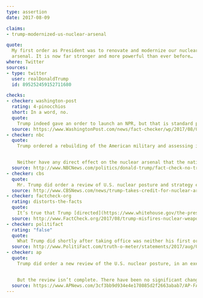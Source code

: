 ```yaml
---
type: assertion
date: 2017-08-09

claims:
- trump-modernized-us-nuclear-arsenal

quote:
  My first order as President was to renovate and modernize our nuclear
  arsenal. It is now far stronger and more powerful than ever before…
where: Twitter
sources:
- type: twitter
  user: realDonaldTrump
  id: 895252459152711680

checks:
- checker: washington-post
  rating: 4-pinocchios
  short: In a word, no.
  quote:
    Trump indeed gave an order to launch an NPR, but that is standard procedure for a new administration. But he’s kidding himself — or misleading Americans — that much has changed in the nuclear arsenal since he took office in January.
  source: https://www.WashingtonPost.com/news/fact-checker/wp/2017/08/09/trumps-claim-that-u-s-nuclear-arsenal-is-now-far-stronger-and-more-powerful/
- checker: nbc
  quote:
    Trump ordered a rebuilding of the American military and assessing its readiness on January 27th, a week into office. In that order, Trump called for a "Nuclear Posture Review," an analysis designed to help the new administration understand its existing arsenal and how it meets strategic needs.


    Neither have any direct effect on the nuclear arsenal that the nation has today.
  source: http://www.NBCNews.com/politics/donald-trump/fact-check-no-trump-did-not-modernize-u-s-nukes-n791286
- checker: cbs
  quote:
    Mr. Trump did order a review of U.S. nuclear posture and strategy early in his presidency, but that's different from modernization and bringing old systems up to usable standards.
  source: http://www.CBSNews.com/news/trump-takes-credit-for-nuclear-arsenal-that-was-largely-modernized-by-obama-administration/
- checker: factcheck-org
  rating: distorts-the-facts
  quote:
    It’s true that Trump [directed](https://www.whitehouse.gov/the-press-office/2017/01/27/presidential-memorandum-rebuilding-us-armed-forces) his secretary of defense to initiate a Nuclear Posture Review. But that review was not his “first order”; it was not unexpected; and it won’t be done until [the end of the year](https://www.defense.gov/News/News-Releases/News-Release-View/Article/1153992/dod-announces-commencement-of-the-nuclear-posture-review/), so it has yet to result in any improvements.
  source: http://www.FactCheck.org/2017/08/trump-misfires-nuclear-weapons-boast/
- checker: politifact
  rating: "false"
  quote:
    What Trump did shortly after taking office was neither his first order nor a unique action; every new president in recent years has requested a Nuclear Posture Review. In addition, the ongoing nuclear modernization plan — which dates back to the Obama administration and will take decades to complete — would not have notched achievements in six months sufficient to be characterized as "far stronger and more powerful than ever before."
  source: http://www.PolitiFact.com/truth-o-meter/statements/2017/aug/09/donald-trump/under-donald-trump-us-nuclear-arsenal-far-stronger/
- checker: ap
  quote:
    Trump did order a new review of the U.S. nuclear posture, in an executive order in January. The order said the review should ensure America’s nuclear deterrent is robust, ready and tailored to address 21st century threats.


    But the review isn’t complete. There have been no significant changes in America’s nuclear power as a result.
  source: https://www.APNews.com/3cf3bb9d934e4e178085d2f2663abab7/AP-FACT-CHECK:-Trump's-unjustified-boast-about-US-nuke-power
---
```

